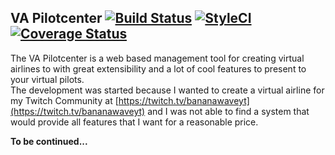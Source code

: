 ## VA Pilotcenter [![Build Status](https://travis-ci.org/mrpixeldream/va-pilotcenter.svg?branch=master)](https://travis-ci.org/mrpixeldream/va-pilotcenter) [![StyleCI](https://styleci.io/repos/106722443/shield?branch=master)](https://styleci.io/repos/106722443) [![Coverage Status](https://coveralls.io/repos/github/mrpixeldream/va-pilotcenter/badge.svg)](https://coveralls.io/github/mrpixeldream/va-pilotcenter)

The VA Pilotcenter is a web based management tool for creating virtual airlines to with great extensibility and a lot of cool features to present to your virtual pilots.  
The development was started because I wanted to create a virtual airline for my Twitch Community at [https://twitch.tv/bananawaveyt](https://twitch.tv/bananawaveyt) and I was not able to find a system that would provide all features that I want for a reasonable price.

**To be continued...**